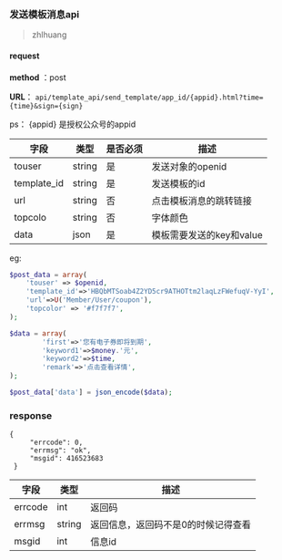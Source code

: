 ### 发送模板消息api
>zhlhuang

#### request

 **method** ：post
 
 **URL**： `api/template_api/send_template/app_id/{appid}.html?time={time}&sign={sign}`
 
ps： {appid} 是授权公众号的appid
 

字段 | 类型|是否必须|描述
---|---|---|---|
touser | string|是|发送对象的openid|
template_id |string|是|发送模板的id|
url|string|否|点击模板消息的跳转链接
topcolo|string|否|字体颜色
data|json|是|模板需要发送的key和value

eg:
```php
$post_data = array(
	'touser' => $openid,
	'template_id'=>'HBQbMTSoab4Z2YD5cr9ATHOTtm2laqLzFWefuqV-YyI',
	'url'=>U('Member/User/coupon'),
	'topcolor' => '#f7f7f7',
);

$data = array(
		'first'=>'您有电子券即将到期',
		'keyword1'=>$money.'元',
		'keyword2'=>$time,
		'remark'=>'点击查看详情',
);

$post_data['data'] = json_encode($data);
```

### response

```
{
     "errcode": 0,
     "errmsg": "ok",
     "msgid": 416523683
 }
```

字段 | 类型|描述
---|---|---
errcode | int|返回码
errmsg|string|返回信息，返回码不是0的时候记得查看
msgid|int|信息id

